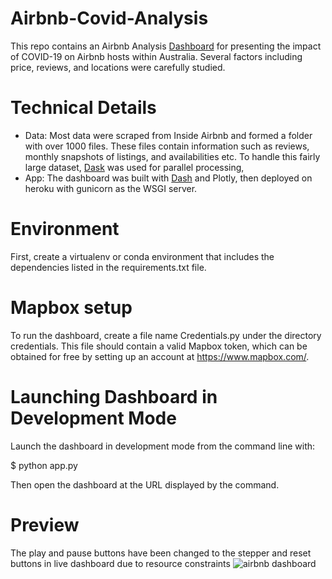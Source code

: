 # Airbnb-Covid-Analysis
This repo contains an Airbnb Analysis [Dashboard](https://movie-recommendation-phil.herokuapp.com/) for presenting the impact of COVID-19 on Airbnb hosts within Australia. Several factors including price, reviews, and locations were carefully studied.

# Technical Details
* Data: Most data were scraped from Inside Airbnb and formed a folder with over 1000 files. These files contain information such as reviews, monthly snapshots of listings, and availabilities etc. To handle this fairly large dataset, [Dask](https://dask.org/) was used for parallel processing,
* App: The dashboard was built with [Dash](https://dash.plotly.com/) and Plotly, then deployed on heroku with gunicorn as the WSGI server.

# Environment
First, create a virtualenv or conda environment that includes the dependencies listed in the requirements.txt file.

# Mapbox setup
To run the dashboard, create a file name Credentials.py under the directory credentials. This file should contain a valid Mapbox token, which can be obtained for free by setting up an account at https://www.mapbox.com/.

# Launching Dashboard in Development Mode
Launch the dashboard in development mode from the command line with:

$ python app.py

Then open the dashboard at the URL displayed by the command.
# Preview
The play and pause buttons have been changed to the stepper and reset buttons in live dashboard due to resource constraints
![airbnb dashboard](https://github.com/Phil-avi/Airbnb-Covid-Analysis/blob/main/assets/airbnb.gif)
